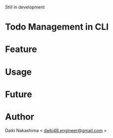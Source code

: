 Still in development

# Todo Management in CLI

# Feature

# Usage

# Future

# Author

Daiki Nakashima
< daiki48.engineer@gmail.com >
